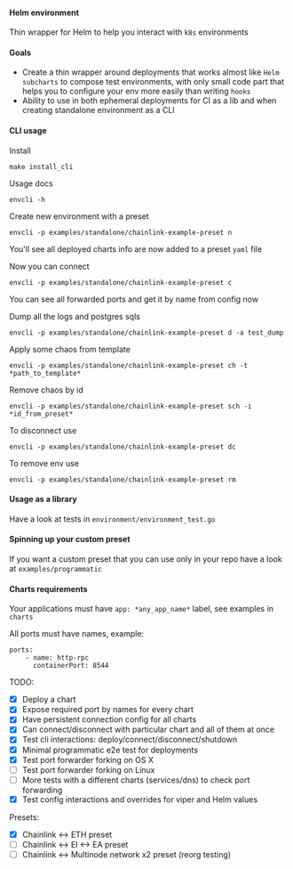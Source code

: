 #### Helm environment
Thin wrapper for Helm to help you interact with `k8s` environments

#### Goals
- Create a thin wrapper around deployments that works almost like `Helm subcharts` to compose test environments, with only small code part that helps you to configure your env more easily than writing `hooks`
- Ability to use in both ephemeral deployments for CI as a lib and when creating standalone environment as a CLI

#### CLI usage
Install
```
make install_cli
```
Usage docs
```
envcli -h
```

Create new environment with a preset
```
envcli -p examples/standalone/chainlink-example-preset n
```
You'll see all deployed charts info are now added to a preset `yaml` file

Now you can connect
```
envcli -p examples/standalone/chainlink-example-preset c
```
You can see all forwarded ports and get it by name from config now

Dump all the logs and postgres sqls
```
envcli -p examples/standalone/chainlink-example-preset d -a test_dump
```
Apply some chaos from template
```
envcli -p examples/standalone/chainlink-example-preset ch -t *path_to_template*
```
Remove chaos by id
```
envcli -p examples/standalone/chainlink-example-preset sch -i *id_from_preset*
```

To disconnect use
```
envcli -p examples/standalone/chainlink-example-preset dc
```
To remove env use
```
envcli -p examples/standalone/chainlink-example-preset rm
```

#### Usage as a library
Have a look at tests in `environment/environment_test.go`

#### Spinning up your custom preset
If you want a custom preset that you can use only in your repo have a look at `examples/programmatic`

#### Charts requirements
Your applications must have `app: *any_app_name*` label, see examples in `charts`

All ports must have names, example:
```
ports:
    - name: http-rpc
      containerPort: 8544
```

TODO:
- [x] Deploy a chart
- [x] Expose required port by names for every chart
- [x] Have persistent connection config for all charts
- [x] Can connect/disconnect with particular chart and all of them at once
- [x] Test cli interactions: deploy/connect/disconnect/shutdown
- [x] Minimal programmatic e2e test for deployments
- [x] Test port forwarder forking on OS X
- [ ] Test port forwarder forking on Linux
- [ ] More tests with a different charts (services/dns) to check port forwarding
- [x] Test config interactions and overrides for viper and Helm values

Presets:
- [x] Chainlink <-> ETH preset
- [ ] Chainlink <-> EI <-> EA preset
- [ ] Chainlink <-> Multinode network x2 preset (reorg testing)